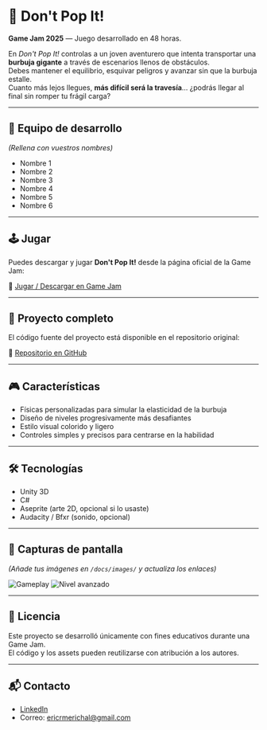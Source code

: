 # 🫧 Don't Pop It!

**Game Jam 2025** — Juego desarrollado en 48 horas.

En *Don't Pop It!* controlas a un joven aventurero que intenta transportar una **burbuja gigante** a través de escenarios llenos de obstáculos.  
Debes mantener el equilibrio, esquivar peligros y avanzar sin que la burbuja estalle.  
Cuanto más lejos llegues, **más difícil será la travesía**… ¿podrás llegar al final sin romper tu frágil carga?

---

## 👥 Equipo de desarrollo
*(Rellena con vuestros nombres)*  
- Nombre 1  
- Nombre 2  
- Nombre 3  
- Nombre 4  
- Nombre 5  
- Nombre 6  

---

## 🕹️ Jugar

Puedes descargar y jugar **Don't Pop It!** desde la página oficial de la Game Jam:

🔗 [Jugar / Descargar en Game Jam](ENLACE_A_LA_GAMEJAM)

---

## 📁 Proyecto completo

El código fuente del proyecto está disponible en el repositorio original:

🔗 [Repositorio en GitHub](https://github.com/Ciireex/GameJam2025.git)

---

## 🎮 Características
- Físicas personalizadas para simular la elasticidad de la burbuja  
- Diseño de niveles progresivamente más desafiantes  
- Estilo visual colorido y ligero  
- Controles simples y precisos para centrarse en la habilidad

---

## 🛠️ Tecnologías
- Unity 3D  
- C#  
- Aseprite (arte 2D, opcional si lo usaste)  
- Audacity / Bfxr (sonido, opcional)

---

## 📸 Capturas de pantalla
*(Añade tus imágenes en `/docs/images/` y actualiza los enlaces)*

![Gameplay](docs/images/gameplay1.png)
![Nivel avanzado](docs/images/gameplay2.png)

---

## 📄 Licencia
Este proyecto se desarrolló únicamente con fines educativos durante una Game Jam.  
El código y los assets pueden reutilizarse con atribución a los autores.

---

## 📬 Contacto
- [LinkedIn](https://linkedin.com/in/tu-usuario)  
- Correo: ericrmerichal@gmail.com
